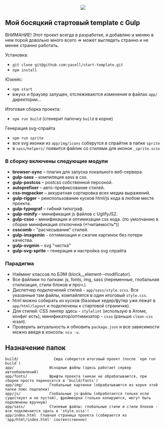 <p align="center">
  <img src ="http://yasel.by/img/gulp-boiler.jpg">
</p>

## Мой босяцкий стартовый template с Gulp

ВНИМАНИЕ! Этот проект всегда в разработке, я добавляю и меняю в нем порой довольно много всего => может выглядеть странно и не менее странно работать.

Установка:
- `git clone git@github.com:yasell/start-template.git`
- `npm install`

Юзкейс:
- `npm start`
- вжухх и браузер запущен, отслеживаются изменения в файлах `app/` директории...

Итоговая сборка проекта:
- `npm run build` (сгенерит папочку `build` в корне)

Генерация svg-спрайта
- `npm run sprite`
- все svg иконки из `app/img/icons` соберутся в спрайтик в папке `sprite`
- в `sass/helpers/` появится файлик со стилями для иконок `_sprite.scss`

### В сборку включены следующие модули

<ul>
<li><b>browser-sync</b> –  плагин для запуска локального веб-сервера.</li>
<li><b>gulp-sass</b> – компиляция sass в css.</li>

<li><b>gulp-postcss</b> – postcss собственной персоной.</li>
<li><b>autoprefixer</b> – авто-префиксование стилей.</li>
<li><b>css-mqpacker</b> – аккуратная сортировка всех медиа выражений.</li>
<li><b>gulp-rigger</b> – реиспользование кусков html/js кода в любом месте проекта.</li>
<li><b>gulp-typograf</b> – гибкий типограф.</li>   

<li><b>gulp-minify</b> – минификация js файлов c UglifyJS2.</li>
<li><b>gulp-csso</b> – минификации и оптимизации css кода. (по умолчанию в сборке минификация отключена (*!читаемость*))</li>
<li><b>csscomb</b> – "расчесывание" стилей.</li>
<li><b>gulp-imagemin</b> - оптимизация и сжатие картинок без потери качества.</li>
<li><b>gulp-svgmin</b> – svg "чистка"</li>
<li><b>gulp-svg-sprite</b> – генерация и настройка svg спрайта</li>
</ul>

### Парадигма

- Нэйминг классов по БЭМ (block__element--modificator).
- Все файлики по папкам: js, fonts, img, sass (переменные, глобальная стилизация, стили блоков и проч.).
- Диспетчер подключений стилей - `app/sass/style.scss`. Все указанные там файлы, компайлятся в один итоговый `style.css`.
- html можно собирать из кусков (базовые хедер/футер уже лежат в `app/html/layout` и подключены к стартовой страничке).
- Для стилей: CSS линтер здесь - `stylelint` (использую в Атоме, конфиг есть); минификатор/оптимизатор - `csso` (раньше `clean-css` юзал).
- Проверить актуальность и обновить `package.json` и все зависимости можно введя в консоль: `ncu -u`.

## Назначение папок

```
build/  			  Сюда соберется итоговый проект (после `npm run build`)
app/        		Исходные файлы (здесь работает сервер автообновлений)
app/fonts/  		Шрифты проекта (никак не обрабатываются, при сборке просто переносятся в 'build/fonts')
app/img/    		Глобальные картинки (обрабатываются из корня этой папки плюс подпапки)
app/js/     		Глобальные js-файлы (обработается только если существует и не пустой), фреймворки (только копируются, могут быть подключены вручную)
app/sass/   		Стилевые файлы: глобальные стили и стили блоков - все подключается здесь в 'style.scss'!
app/index.html	Главная страница проекта (собирается из 'app/html/index.html' соответственно)
```
